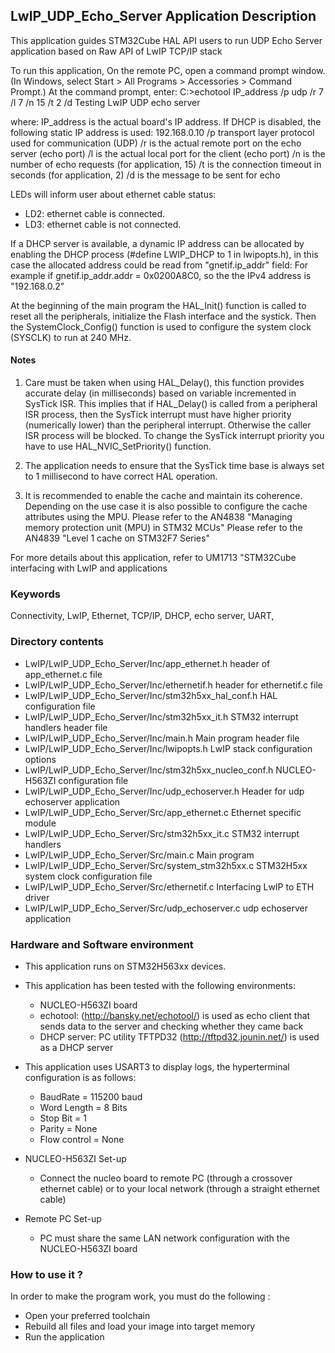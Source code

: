 ## LwIP_UDP_Echo_Server Application Description

This application guides STM32Cube HAL API users to run UDP Echo Server application
based on Raw API of LwIP TCP/IP stack

To run this application, On the remote PC, open a command prompt window.
(In Windows, select Start > All Programs > Accessories > Command Prompt.)
At the command prompt, enter:
  C:\>echotool IP_address /p udp /r 7 /l 7 /n 15 /t 2 /d Testing LwIP UDP echo server

where:
    IP_address is the actual board's IP address. If DHCP is disabled,
    the following static IP address is used: 192.168.0.10
    /p transport layer protocol used for communication (UDP)
    /r is the actual remote port on the echo server (echo port)
    /l is the actual local port for the client (echo port)
    /n is the number of echo requests (for application, 15)
    /t is the connection timeout in seconds (for application, 2)
    /d is the message to be sent for echo

LEDs will inform user about ethernet cable status:
 + LD2: ethernet cable is connected.
 + LD3: ethernet cable is not connected.

If a DHCP server is available, a dynamic IP address can be allocated by enabling
the DHCP process (#define LWIP_DHCP to 1 in lwipopts.h), in this case the allocated
address could be read from "gnetif.ip_addr" field:
For example if gnetif.ip_addr.addr = 0x0200A8C0, so the the IPv4 address is "192.168.0.2"

At the beginning of the main program the HAL_Init() function is called to reset
all the peripherals, initialize the Flash interface and the systick.
Then the SystemClock_Config() function is used to configure the system clock
(SYSCLK) to run at 240 MHz.


#### Notes 
 1. Care must be taken when using HAL_Delay(), this function provides accurate delay (in milliseconds)
      based on variable incremented in SysTick ISR. This implies that if HAL_Delay() is called from
      a peripheral ISR process, then the SysTick interrupt must have higher priority (numerically lower)
      than the peripheral interrupt. Otherwise the caller ISR process will be blocked.
      To change the SysTick interrupt priority you have to use HAL_NVIC_SetPriority() function.

 2. The application needs to ensure that the SysTick time base is always set to 1 millisecond
      to have correct HAL operation.

 3. It is recommended to enable the cache and maintain its coherence.
      Depending on the use case it is also possible to configure the cache attributes using the MPU.
      Please refer to the AN4838 "Managing memory protection unit (MPU) in STM32 MCUs"
      Please refer to the AN4839 "Level 1 cache on STM32F7 Series"

For more details about this application, refer to UM1713 "STM32Cube interfacing with LwIP and applications

### Keywords

Connectivity, LwIP, Ethernet, TCP/IP, DHCP, echo server, UART,

### Directory contents

  - LwIP/LwIP_UDP_Echo_Server/Inc/app_ethernet.h          header of app_ethernet.c file
  - LwIP/LwIP_UDP_Echo_Server/Inc/ethernetif.h            header for ethernetif.c file
  - LwIP/LwIP_UDP_Echo_Server/Inc/stm32h5xx_hal_conf.h    HAL configuration file
  - LwIP/LwIP_UDP_Echo_Server/Inc/stm32h5xx_it.h          STM32 interrupt handlers header file
  - LwIP/LwIP_UDP_Echo_Server/Inc/main.h                  Main program header file
  - LwIP/LwIP_UDP_Echo_Server/Inc/lwipopts.h              LwIP stack configuration options
  - LwIP/LwIP_UDP_Echo_Server/Inc/stm32h5xx_nucleo_conf.h NUCLEO-H563ZI configuration file
  - LwIP/LwIP_UDP_Echo_Server/Inc/udp_echoserver.h        Header for udp echoserver application
  - LwIP/LwIP_UDP_Echo_Server/Src/app_ethernet.c          Ethernet specific module
  - LwIP/LwIP_UDP_Echo_Server/Src/stm32h5xx_it.c          STM32 interrupt handlers
  - LwIP/LwIP_UDP_Echo_Server/Src/main.c                  Main program
  - LwIP/LwIP_UDP_Echo_Server/Src/system_stm32h5xx.c      STM32H5xx system clock configuration file
  - LwIP/LwIP_UDP_Echo_Server/Src/ethernetif.c            Interfacing LwIP to ETH driver
  - LwIP/LwIP_UDP_Echo_Server/Src/udp_echoserver.c        udp echoserver application


### Hardware and Software environment

  - This application runs on STM32H563xx devices.

  - This application has been tested with the following environments:
     - NUCLEO-H563ZI board
     - echotool: (http://bansky.net/echotool/) is used as echo client that sends
       data to the server and checking whether they came back
     - DHCP server:  PC utility TFTPD32 (http://tftpd32.jounin.net/) is used as a DHCP server

  - This application uses USART3 to display logs, the hyperterminal configuration is as follows:
      - BaudRate = 115200 baud
      - Word Length = 8 Bits
      - Stop Bit = 1
      - Parity = None
      - Flow control = None

  - NUCLEO-H563ZI Set-up
    - Connect the nucleo board to remote PC (through a crossover ethernet cable)
      or to your local network (through a straight ethernet cable)

  - Remote PC Set-up
    - PC must share the same LAN network configuration with the NUCLEO-H563ZI board


### How to use it ?

In order to make the program work, you must do the following :
 - Open your preferred toolchain
 - Rebuild all files and load your image into target memory
 - Run the application
